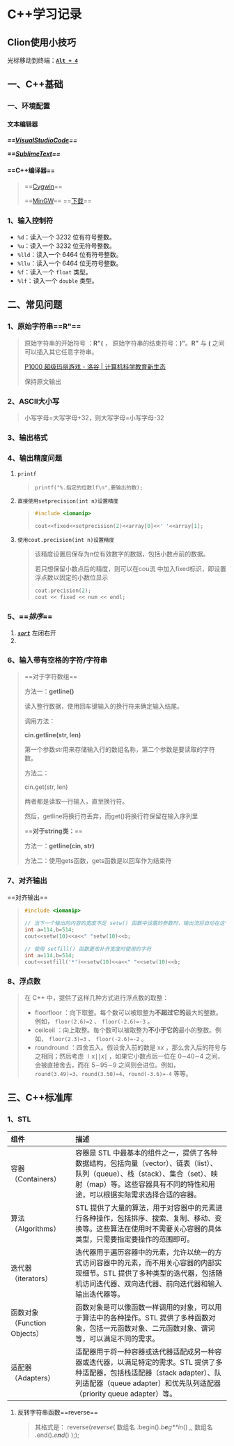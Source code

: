 # C++学习记录

## Clion使用小技巧

光标移动到终端：**<u>`Alt + 4`</u>**

## 一、C++基础

### 一、环境配置

#### 文本编辑器

***==[VisualStudioCode](https://code.visualstudio.com/)==***

***==[SublimeText](https://www.sublimetext.com/)==***

#### **==C++编译器==**

> ==[Cygwin](**https://www.cygwin.com/**)==
>
> ==[MinGW]([mingw-w64.org](https://www.mingw-w64.org/))== ==[下载](https://www.mingw-w64.org/downloads/)==

### 1、输入控制符

- `%d`：读入一个 3232 位有符号整数。
- `%u`：读入一个 3232 位无符号整数。
- `%lld`：读入一个 6464 位有符号整数。
- `%llu`：读入一个 6464 位无符号整数。
- `%f`：读入一个 `float` 类型。
- `%lf`：读入一个 `double` 类型。

## 二、常见问题

### 1、原始字符串==R"==

> 原始字符串的开始符号 ：**R"(** ， 原始字符串的结束符号：**)"**。**R"** 与 **(** 之间可以插入其它任意字符串。
>
> [P1000 超级玛丽游戏 - 洛谷 | 计算机科学教育新生态](https://www.luogu.com.cn/problem/P1000)
>
> 保持原文输出

### 2、ASCII大小写

> 小写字母=大写字母+32，则大写字母=小写字母-32

### 3、输出格式

### 4、输出精度问题

1. `printf`

   > `printf("%.指定的位数lf\n",要输出的数);`

2. `直接使用setprecision(int n)设置精度`

   > ```c++
   > #include <iomanip>
   > 
   > cout<<fixed<<setprecision(2)<<array[0]<<' '<<array[1];
   > ```
   >
   > 

3. `使用cout.precision(int n)设置精度`

   > 该精度设置后保存为n位有效数字的数据，包括小数点前的数据。
   >
   > 若只想保留小数点后的精度，则可以在cou流 中加入fixed标识，即设置浮点数以固定的小数位显示
   >
   > ```c++
   > cout.precision(2);
   > cout << fixed << num << endl;
   > ```
   >
   > 

### 5、==*排序*==

1. ***<u>`sort`</u>*** 左闭右开
2. 



### 6、输入带有空格的字符/字符串

> ==对于字符数组==
>
> 方法一：**getline()**
>
> 读入整行数据，使用回车键输入的换行符来确定输入结尾。
>
> 调用方法：
>
> **cin.getline(str, len)**
>
> 第一个参数str用来存储输入行的数组名称，第二个参数是要读取的字符数。
>
> 方法二：
>
> cin.get(str, len)
>
> 两者都是读取一行输入，直至换行符。
>
> 然后，getline将换行符丢弃，而get()将换行符保留在输入序列里
>
> ==**对于string类：**==
>
> 方法一：**getline(cin, str)**
>
> 方法二：使用gets函数，gets函数是以回车作为结束符
>
>  
>
> 





### 7、对齐输出

==对齐输出==

> ```cpp
> #include <iomanip>
>  
> // 当下一个输出的内容的宽度不足 setw() 函数中设置的参数时，输出流将自动在这个输出内容的前面添加字符（默认为空格）来补齐宽度, setw() 函数只会对下一个输出内容有效，对于多个输出内容，需要重新设置
> int a=114,b=514;
> cout<<setw(10)<<a<<" "setw(10)<<b;
> 
> // 使用 setfill() 函数更改补齐宽度时使用的字符
> int a=114,b=514;
> cout<<setfill('*')<<setw(10)<<a<<" "<<setw(10)<<b;
> ```
>
> 









### 8、浮点数

> 在 C++ 中，提供了这样几种方式进行浮点数的取整：
>
> - floorfloor ：向下取整。每个数可以被取整为**不超过它的**最大的整数。例如， `floor(2.6)=2` 、 `floor(-2.6)=-3` 。
> - ceilceil ：向上取整。每个数可以被取整为**不小于它的**最小的整数。例如， `floor(2.3)=3` 、 `floor(-2.6)=-2` 。
> - roundround ：四舍五入。假设舍入前的数是 x*x* ，那么舍入后的符号与之相同；然后考虑 ∣x∣∣*x*∣ ，如果它小数点后一位在 0∼40∼4 之间，会被直接舍去，而在 5∼95∼9 之间则会进位。例如， `round(3.49)=3`、`round(3.50)=4`、`round(-3.6)=-4` 等等。















































































## 三、C++标准库

### 1、STL

| 组件                         | 描述                                                         |
| :--------------------------- | :----------------------------------------------------------- |
| 容器（Containers）           | 容器是 STL 中最基本的组件之一，提供了各种数据结构，包括向量（vector）、链表（list）、队列（queue）、栈（stack）、集合（set）、映射（map）等。这些容器具有不同的特性和用途，可以根据实际需求选择合适的容器。 |
| 算法（Algorithms）           | STL 提供了大量的算法，用于对容器中的元素进行各种操作，包括排序、搜索、复制、移动、变换等。这些算法在使用时不需要关心容器的具体类型，只需要指定要操作的范围即可。 |
| 迭代器（iterators）          | 迭代器用于遍历容器中的元素，允许以统一的方式访问容器中的元素，而不用关心容器的内部实现细节。STL 提供了多种类型的迭代器，包括随机访问迭代器、双向迭代器、前向迭代器和输入输出迭代器等。 |
| 函数对象（Function Objects） | 函数对象是可以像函数一样调用的对象，可以用于算法中的各种操作。STL 提供了多种函数对象，包括一元函数对象、二元函数对象、谓词等，可以满足不同的需求。 |
| 适配器（Adapters）           | 适配器用于将一种容器或迭代器适配成另一种容器或迭代器，以满足特定的需求。STL 提供了多种适配器，包括栈适配器（stack adapter）、队列适配器（queue adapter）和优先队列适配器（priority queue adapter）等。 |

 1. 反转字符串函数==reverse==

    > 其格式是： reverse(*re**v**erse*( 数组名 .begin().*b**e**g**in*() ,, 数组名 .end().*e**n**d*() ););
